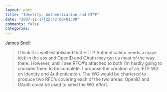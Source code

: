 ```yaml
---
layout: post
title: "Identity, Authentication and HTTP"
date: "2007-11-17T22:42:00+01:00"
comments: false
categories: 
---
```


<p><a href="http://www.snellspace.com/wp/?p=803">James Snell</a>:</p>

<blockquote>
<p>I think it is well established that HTTP Authentication needs a major kick in the ass and OpenID and OAuth may get us most of the way there. However, until I see RFC#&#8217;s attached to both I&#8217;m hardly going to consider them to be complete. I propose the creation of an IETF WG on Identity and Authentication. The WG would be chartered to produce two RFC&#8217;s covering each of the two areas. OpenID and OAuth could be used to seed the WG effort.</p>
</blockquote>


